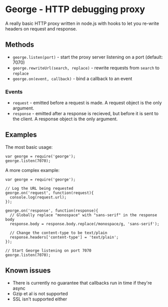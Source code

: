 # George - HTTP debugging proxy

A really basic HTTP proxy written in node.js with hooks to let you re-write headers on request and response.

## Methods
* `george.listen(port)` - start the proxy server listening on a port (default: 7070)
* `george.rewriteUrl(search, replace)` - rewrite requests from `search` to `replace`
* `george.on(event, callback)` - bind a callback to an event

### Events
* `request` - emitted before a request is made. A request object is the only argument.
* `response` - emitted after a response is recieved, but before it is sent to the client. A response object is the only argument.

## Examples

The most basic usage:

    var george = require('george');
    george.listen(7070);

A more complex example:

    var george = require('george');

    // Log the URL being requested
    george.on('request', function(request){
      console.log(request.url);
    });

    george.on('response', function(response){
      // Globally replace "monospace" with "sans-serif" in the response body
      response.body = response.body.replace(/monospace/g, 'sans-serif');

      // Change the content-type to be text/plain
      response.headers['content-type'] = 'text/plain';
    });

    // Start George listening on port 7070
    george.listen(7070);

## Known issues
* There is currently no guarantee that callbacks run in time if they're async
* Gzip et al is not supported
* SSL isn't supported either
